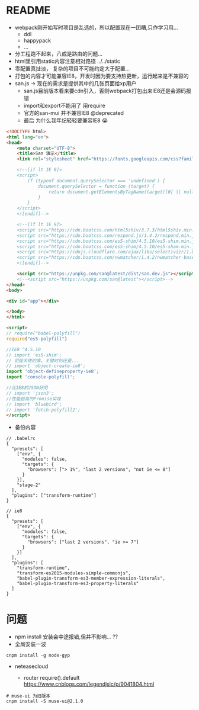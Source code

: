 # README

- webpack刚开始写时项目是乱选的，所以配置现在一团糟,只作学习用...
    - ddl
    - happypack
    - ...    
- 分工程跑不起来，八成是路由的问题...
- html里引用static内容注意相对路径 ../../static
- 零配置真扯淡， 复杂的项目不可能约定大于配置...
- 打包的内容才可能兼容IE8，开发时因为要支持热更新，运行起来是不兼容的
- san.js -> 现在的需求是提供其中的几张页面给xp用户
    - san.js目前版本看来要cdn引入，否则webpack打包出来IE8还是会源码报错
    - import和export不能用了 用require
    - 官方的san-mui 并不兼容IE8 @deprecated
    - 最后 为什么我年纪轻轻要兼容IE8 😭

```html
<!DOCTYPE html>
<html lang="en">
<head>
    <meta charset="UTF-8">
    <title>San 演示</title>
    <link rel="stylesheet" href="https://fonts.googleapis.com/css?family=Roboto:300,400,500,700,400italic">

    <!--[if lt IE 8]>
    <script>
        if (typeof document.querySelector === 'undefined') {
            document.querySelector = function (target) {
                return document.getElementsByTagName(target)[0] || null;
            }
        }
    </script>
    <![endif]-->

    <!--[if lt IE 9]>
    <script src="https://cdn.bootcss.com/html5shiv/3.7.3/html5shiv.min.js"></script>
    <script src="https://cdn.bootcss.com/respond.js/1.4.2/respond.min.js"></script>
    <script src="https://cdn.bootcss.com/es5-shim/4.5.10/es5-shim.min.js"></script>
    <script src="https://cdn.bootcss.com/es5-shim/4.5.10/es5-sham.min.js"></script>
    <script src="https://cdnjs.cloudflare.com/ajax/libs/selectivizr/1.0.2/selectivizr-min.js"></script>
    <script src="https://cdn.bootcss.com/nwmatcher/1.4.2/nwmatcher-base.js"></script>
    <![endif]-->

    <script src="https://unpkg.com/san@latest/dist/san.dev.js"></script>
    <!--<script src="https://unpkg.com/san@latest"></script>-->
</head>
<body>

<div id="app"></div>

</body>
</html>

<script>
// require("babel-polyfill")
require("es5-polyfill")

//IE8 ^4.5.10
// import 'es5-shim';
// 司徒大佬的库，关键时刻还是...
// import 'object-create-ie8';
import 'object-defineproperty-ie8';
import 'console-polyfill';

//比IE8的JSON好用
// import 'json3';
//性能超高的Promise实现
// import 'bluebird';
// import 'fetch-polyfill2';
</script>
```

- 备份内容

```
// .babelrc
{
  "presets": [
    ["env", {
      "modules": false,
      "targets": {
        "browsers": ["> 1%", "last 2 versions", "not ie <= 8"]
      }
    }],
    "stage-2"
  ],
  "plugins": ["transform-runtime"]
}

// ie8
{
  "presets": [
    ["env", {
      "modules": false,
      "targets": {
        "browsers": ["last 2 versions", "ie >= 7"]
      }
    }]
  ],
  "plugins": [
    "transform-runtime",
    "transform-es2015-modules-simple-commonjs",
    "babel-plugin-transform-es3-member-expression-literals",
    "babel-plugin-transform-es3-property-literals"
  ]
}
```

# 问题

- npm install 安装会中途报错,但并不影响... ??
- 全局安装一波

```shell
cnpm install -g node-gyp
```

- neteasecloud 

    - router require().default https://www.cnblogs.com/legendjslc/p/9041804.html

```shell
# muse-ui 为旧版本 
cnpm install -S muse-ui@2.1.0
```
